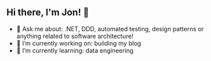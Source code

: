 ## Hi there, I'm Jon! 👋

<!--
**im-jon/im-jon** is a ✨ _special_ ✨ repository because its `README.md` (this file) appears on your GitHub profile.

Here are some ideas to get you started:

- 🔭 I’m currently working on ...
- 🌱 I’m currently learning ...
- 👯 I’m looking to collaborate on ...
- 🤔 I’m looking for help with ...
- 💬 Ask me about ...
- 📫 How to reach me: ...
- 😄 Pronouns: ...
- ⚡ Fun fact: ...
-->

- 💬 Ask me about: .NET, DDD, automated testing, design patterns or anything related to software architecture!
- 🔭 I’m currently working on: building my blog
- 🌱 I’m currently learning: data engineering
